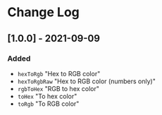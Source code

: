 # Change Log

## [1.0.0] - 2021-09-09

### Added

- `hexToRgb` "Hex to RGB color"
- `hexToRgbRaw` "Hex to RGB color (numbers only)"
- `rgbToHex` "RGB to hex color"
- `toHex` "To hex color"
- `toRgb` "To RGB color"
